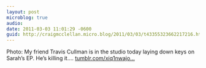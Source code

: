 ```yaml
---
layout: post
microblog: true
audio: 
date: 2011-03-03 11:01:29 -0600
guid: http://craigmcclellan.micro.blog/2011/03/03/t43355323662217216.html
---
```

Photo: My friend Travis Cullman is in the studio today laying down keys on Sarah’s EP. He’s killing it.... [tumblr.com/xiq1nwajo...](http://tumblr.com/xiq1nwajoa)
